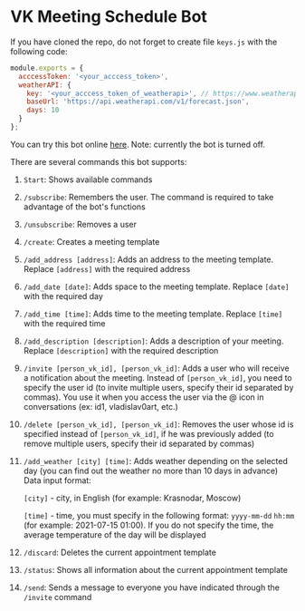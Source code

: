 # VK Meeting Schedule Bot

If you have cloned the repo, do not forget to create file `keys.js` with the following code:
```javascript
module.exports = {
  acccessToken: '<your_acccess_token>',
  weatherAPI: {
    key: '<your_acccess_token_of_weatherapi>', // https://www.weatherapi.com/
    baseUrl: 'https://api.weatherapi.com/v1/forecast.json',
    days: 10
  }
};
```

You can try this bot online [here](https://vk.com/meeting_schedule_bot). 
Note: currently the bot is turned off.

There are several commands this bot supports:

1. `Start`: Shows available commands

2.  `/subscribe`: Remembers the user. The command is required to take advantage of the bot's functions

3. `/unsubscribe`: Removes a user

4. `/create`: Creates a meeting template

5. `/add_address [address]`: Adds an address to the meeting template. Replace `[address]` with the required address

6. `/add_date [date]`: Adds space to the meeting template. Replace `[date]` with the required day

7. `/add_time [time]`: Adds time to the meeting template. Replace `[time]` with the required time

8. `/add_description [description]`: Adds a description of your meeting. Replace `[description]` with the required description

9. `/invite [person_vk_id], [person_vk_id]`: Adds a user who will receive a notification about the meeting. Instead of `[person_vk_id]`, you need to specify the user id (to invite multiple users, specify their id separated by commas). You use it when you access the user via the @ icon in conversations (ex: id1, vladislav0art, etc.)

10. `/delete [person_vk_id], [person_vk_id]`: Removes the user whose id is specified instead of `[person_vk_id]`, if he was previously added (to remove multiple users, specify their id separated by commas)

11. `/add_weather [city] [time]`: Adds weather depending on the selected day (you can find out the weather no more than 10 days in advance)
    Data input format:
    
      `[city]` - city, in English (for example: Krasnodar, Moscow)

      `[time]` - time, you must specify in the following format: `yyyy-mm-dd` `hh:mm` (for example: 2021-07-15 01:00). If you do not specify the time, the average temperature of the day will be displayed
      

12. `/discard`: Deletes the current appointment template

13. `/status`: Shows all information about the current appointment template

14. `/send`: Sends a message to everyone you have indicated through the `/invite` command
